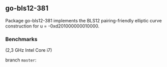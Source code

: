 ## go-bls12-381

Package go-bls12-381 implements the BLS12 pairing-friendly elliptic curve construction for u = -0xd201000000010000.

### Benchmarks

(2,3 GHz Intel Core i7)

branch `master`:
